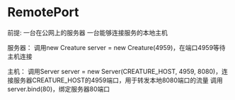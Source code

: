 # RemotePort

前提:
一台在公网上的服务器
一台能够连接服务的本地主机

服务器：
调用new Creature server = new Creature(4959)，在端口4959等待主机连接

主机：
调用Server server = new Server(CREATURE_HOST, 4959, 8080)，连接服务器CREATURE_HOST的4959端口，用于转发本地8080端口的流量
调用server.bind(80)，绑定服务器80端口
